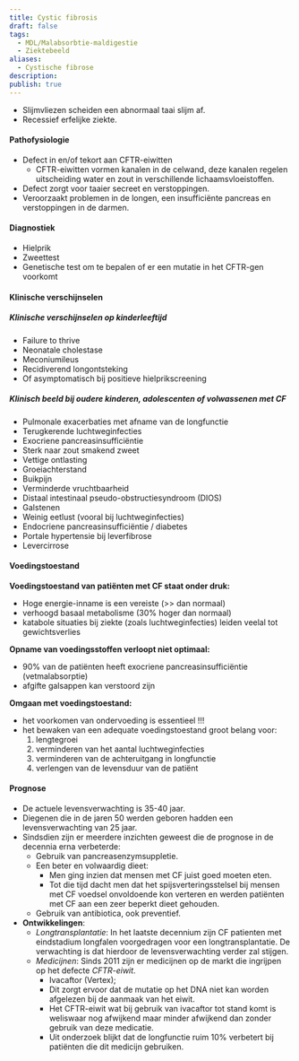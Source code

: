 ```yaml
---
title: Cystic fibrosis
draft: false
tags:
  - MDL/Malabsorbtie-maldigestie
  - Ziektebeeld
aliases:
  - Cystische fibrose
description: 
publish: true
---
```


- Slijmvliezen scheiden een abnormaal taai slijm af.
- Recessief erfelijke ziekte.

#### Pathofysiologie

- Defect in en/of tekort aan CFTR-eiwitten
    - CFTR-eiwitten vormen kanalen in de celwand, deze kanalen regelen uitscheiding water en zout in verschillende lichaamsvloeistoffen.
- Defect zorgt voor taaier secreet en verstoppingen.
- Veroorzaakt problemen in de longen, een insufficiënte pancreas en verstoppingen in de darmen.

#### Diagnostiek

- Hielprik
- Zweettest
- Genetische test om te bepalen of er een mutatie in het CFTR-gen voorkomt

#### Klinische verschijnselen
##### Klinische verschijnselen op kinderleeftijd

- Failure to thrive
- Neonatale cholestase
- Meconiumileus
- Recidiverend longontsteking
- Of asymptomatisch bij positieve hielprikscreening

##### Klinisch beeld bij oudere kinderen, adolescenten of volwassenen met CF

- Pulmonale exacerbaties met afname van de longfunctie
- Terugkerende luchtweginfecties
- Exocriene pancreasinsufficiëntie
- Sterk naar zout smakend zweet
- Vettige ontlasting
- Groeiachterstand
- Buikpijn
- Verminderde vruchtbaarheid
- Distaal intestinaal pseudo-obstructiesyndroom (DIOS)
- Galstenen
- Weinig eetlust (vooral bij luchtweginfecties)
- Endocriene pancreasinsufficiëntie / diabetes
- Portale hypertensie bij leverfibrose
- Levercirrose

#### Voedingstoestand
**Voedingstoestand van patiënten met CF staat onder druk:**
- Hoge energie-inname is een vereiste (>> dan normaal)
- verhoogd basaal metabolisme (30% hoger dan normaal)
- katabole situaties bij ziekte (zoals luchtweginfecties) leiden veelal tot gewichtsverlies

**Opname van voedingsstoffen verloopt niet optimaal:**
- 90% van de patiënten heeft exocriene pancreasinsufficiëntie (vetmalabsorptie)
- afgifte galsappen kan verstoord zijn

**Omgaan met voedingstoestand:**
- het voorkomen van ondervoeding is essentieel !!!
- het bewaken van een adequate voedingstoestand groot belang voor:
	1. lengtegroei
	2. verminderen van het aantal luchtweginfecties
	3. verminderen van de achteruitgang in longfunctie
	4. verlengen van de levensduur van de patiënt


#### Prognose
- De actuele levensverwachting is 35-40 jaar.
- Diegenen die in de jaren 50 werden geboren hadden een levensverwachting van 25 jaar.
- Sindsdien zijn er meerdere inzichten geweest die de prognose in de decennia erna verbeterde: 
    - Gebruik van pancreasenzymsuppletie.
    - Een beter en volwaardig dieet:
	    - Men ging inzien dat mensen met CF juist goed moeten eten. 
	    - Tot die tijd dacht men dat het spijsverteringsstelsel bij mensen met CF voedsel onvoldoende kon verteren en werden patiënten met CF aan een zeer beperkt dieet gehouden.
    - Gebruik van antibiotica, ook preventief.
-  **Ontwikkelingen**:
    - *Longtransplantatie*: In het laatste decennium zijn CF patienten met eindstadium longfalen voorgedragen voor een longtransplantatie. De verwachting is dat hierdoor de levensverwachting verder zal stijgen.
    - *Medicijnen*: Sinds 2011 zijn er medicijnen op de markt die ingrijpen op het defecte *CFTR-eiwit*. 
	    - Ivacaftor (Vertex); 
	    - Dit zorgt ervoor dat de mutatie op het DNA niet kan worden afgelezen bij de aanmaak van het eiwit. 
	    - Het CFTR-eiwit wat bij gebruik van ivacaftor tot stand komt is weliswaar nog afwijkend maar minder afwijkend dan zonder gebruik van deze medicatie. 
	    - Uit onderzoek blijkt dat de longfunctie ruim 10% verbetert bij patiënten die dit medicijn gebruiken.
